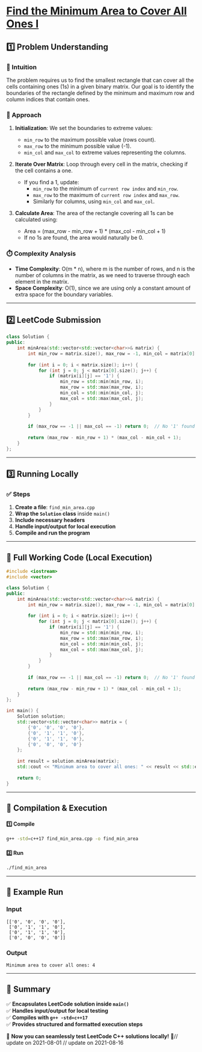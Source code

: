 # **[Find the Minimum Area to Cover All Ones I](https://leetcode.com/problems/find-the-minimum-area-to-cover-all-ones-i/description/)**  

## **1️⃣ Problem Understanding**  
### **📌 Intuition**  
The problem requires us to find the smallest rectangle that can cover all the cells containing ones (1s) in a given binary matrix. Our goal is to identify the boundaries of the rectangle defined by the minimum and maximum row and column indices that contain ones.  

### **🚀 Approach**  
1. **Initialization**: We set the boundaries to extreme values:
   - `min_row` to the maximum possible value (rows count).
   - `max_row` to the minimum possible value (-1).
   - `min_col` and `max_col` to extreme values representing the columns.  
   
2. **Iterate Over Matrix**: Loop through every cell in the matrix, checking if the cell contains a one.
   - If you find a 1, update:
     - `min_row` to the minimum of `current row index` and `min_row`.
     - `max_row` to the maximum of `current row index` and `max_row`.
     - Similarly for columns, using `min_col` and `max_col`.
     
3. **Calculate Area**: The area of the rectangle covering all 1s can be calculated using:
   - Area = (max_row - min_row + 1) * (max_col - min_col + 1)  
   - If no 1s are found, the area would naturally be 0.

### **⏱️ Complexity Analysis**  
- **Time Complexity**: O(m * n), where m is the number of rows, and n is the number of columns in the matrix, as we need to traverse through each element in the matrix.
- **Space Complexity**: O(1), since we are using only a constant amount of extra space for the boundary variables.  

---  

## **2️⃣ LeetCode Submission**  
```cpp
class Solution {
public:
    int minArea(std::vector<std::vector<char>>& matrix) {
        int min_row = matrix.size(), max_row = -1, min_col = matrix[0].size(), max_col = -1;
        
        for (int i = 0; i < matrix.size(); i++) {
            for (int j = 0; j < matrix[0].size(); j++) {
                if (matrix[i][j] == '1') {
                    min_row = std::min(min_row, i);
                    max_row = std::max(max_row, i);
                    min_col = std::min(min_col, j);
                    max_col = std::max(max_col, j);
                }
            }
        }
        
        if (max_row == -1 || max_col == -1) return 0;  // No '1' found
        
        return (max_row - min_row + 1) * (max_col - min_col + 1);
    }
};  
```

---  

## **3️⃣ Running Locally**  
### **✅ Steps**  
1. **Create a file**: `find_min_area.cpp`  
2. **Wrap the `Solution` class** inside `main()`  
3. **Include necessary headers**  
4. **Handle input/output for local execution**  
5. **Compile and run the program**  

---  

## **📝 Full Working Code (Local Execution)**  
```cpp
#include <iostream>
#include <vector>

class Solution {
public:
    int minArea(std::vector<std::vector<char>>& matrix) {
        int min_row = matrix.size(), max_row = -1, min_col = matrix[0].size(), max_col = -1;
        
        for (int i = 0; i < matrix.size(); i++) {
            for (int j = 0; j < matrix[0].size(); j++) {
                if (matrix[i][j] == '1') {
                    min_row = std::min(min_row, i);
                    max_row = std::max(max_row, i);
                    min_col = std::min(min_col, j);
                    max_col = std::max(max_col, j);
                }
            }
        }
        
        if (max_row == -1 || max_col == -1) return 0;  // No '1' found
        
        return (max_row - min_row + 1) * (max_col - min_col + 1);
    }
};

int main() {
    Solution solution;
    std::vector<std::vector<char>> matrix = {
        {'0', '0', '0', '0'},
        {'0', '1', '1', '0'},
        {'0', '1', '1', '0'},
        {'0', '0', '0', '0'}
    };
    
    int result = solution.minArea(matrix);
    std::cout << "Minimum area to cover all ones: " << result << std::endl;
    
    return 0;
}
```  

---  

## **🔧 Compilation & Execution**  
#### **1️⃣ Compile**  
```bash
g++ -std=c++17 find_min_area.cpp -o find_min_area
```  

#### **2️⃣ Run**  
```bash
./find_min_area
```  

---  

## **🎯 Example Run**  
### **Input**  
```
[['0', '0', '0', '0'], 
 ['0', '1', '1', '0'], 
 ['0', '1', '1', '0'], 
 ['0', '0', '0', '0']]
```  
### **Output**  
```
Minimum area to cover all ones: 4
```  

---  

## **📌 Summary**  
✅ **Encapsulates LeetCode solution inside `main()`**  
✅ **Handles input/output for local testing**  
✅ **Compiles with `g++ -std=c++17`**  
✅ **Provides structured and formatted execution steps**  

🚀 **Now you can seamlessly test LeetCode C++ solutions locally!** 🚀// update on 2021-08-01
// update on 2021-08-16
